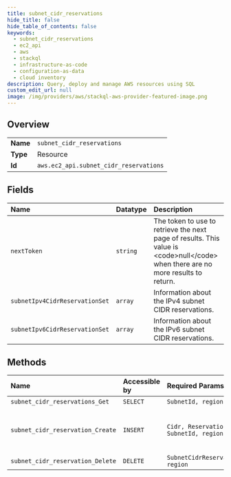 ```yaml
---
title: subnet_cidr_reservations
hide_title: false
hide_table_of_contents: false
keywords:
  - subnet_cidr_reservations
  - ec2_api
  - aws    
  - stackql
  - infrastructure-as-code
  - configuration-as-data
  - cloud inventory
description: Query, deploy and manage AWS resources using SQL
custom_edit_url: null
image: /img/providers/aws/stackql-aws-provider-featured-image.png
---
```

  
    

## Overview
<table><tbody>
<tr><td><b>Name</b></td><td><code>subnet_cidr_reservations</code></td></tr>
<tr><td><b>Type</b></td><td>Resource</td></tr>
<tr><td><b>Id</b></td><td><code>aws.ec2_api.subnet_cidr_reservations</code></td></tr>
</tbody></table>

## Fields
| Name | Datatype | Description |
|:-----|:---------|:------------|
| `nextToken` | `string` | The token to use to retrieve the next page of results. This value is &lt;code&gt;null&lt;/code&gt; when there are no more results to return. |
| `subnetIpv4CidrReservationSet` | `array` | Information about the IPv4 subnet CIDR reservations. |
| `subnetIpv6CidrReservationSet` | `array` | Information about the IPv6 subnet CIDR reservations. |
## Methods
| Name | Accessible by | Required Params | Description |
|:-----|:--------------|:----------------|:------------|
| `subnet_cidr_reservations_Get` | `SELECT` | `SubnetId, region` | Gets information about the subnet CIDR reservations. |
| `subnet_cidr_reservation_Create` | `INSERT` | `Cidr, ReservationType, SubnetId, region` | Creates a subnet CIDR reservation. For information about subnet CIDR reservations, see &lt;a href="https://docs.aws.amazon.com/vpc/latest/userguide/subnet-cidr-reservation.html"&gt;Subnet CIDR reservations&lt;/a&gt; in the &lt;i&gt;Amazon Virtual Private Cloud User Guide&lt;/i&gt;. |
| `subnet_cidr_reservation_Delete` | `DELETE` | `SubnetCidrReservationId, region` | Deletes a subnet CIDR reservation. |
